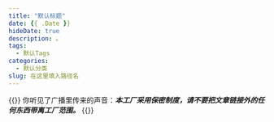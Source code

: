 ```yaml
---
title: "默认标题"
date: {{ .Date }}
hideDate: true
description: 。
tags:
  - 默认Tags
categories:
  - 默认分类
slug: 在这里填入路径名
---
```

<style>
  blockquote {
    color: #2a4f43; /* 设置字体颜色 */
  }
</style>

<div class="open-heart-section">
    <!-- emoji 可为多个，但必须要在前面的可识别列表里出现 -->
    <open-heart href="https://kudokupo.xinghegaoxuan.workers.dev{{ .Permalink }}" emoji="❤️">
    </open-heart>
</div>


{{<card>}}
你听见了广播里传来的声音：***本工厂采用保密制度，请不要把文章链接外的任何东西带离工厂范围。***
{{</card>}}

